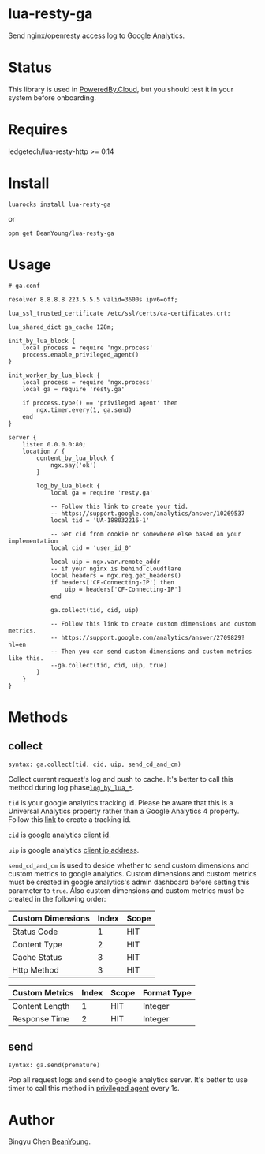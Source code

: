 # lua-resty-ga

Send nginx/openresty access log to Google Analytics.

# Status

This library is used in [PoweredBy.Cloud](https://poweredby.cloud), 
but you should test it in your system before onboarding.

# Requires

ledgetech/lua-resty-http >= 0.14

# Install

```
luarocks install lua-resty-ga
```

or

```
opm get BeanYoung/lua-resty-ga
```


# Usage

```
# ga.conf

resolver 8.8.8.8 223.5.5.5 valid=3600s ipv6=off;

lua_ssl_trusted_certificate /etc/ssl/certs/ca-certificates.crt;

lua_shared_dict ga_cache 128m;

init_by_lua_block {
    local process = require 'ngx.process'
    process.enable_privileged_agent()
}

init_worker_by_lua_block {
    local process = require 'ngx.process'
    local ga = require 'resty.ga'

    if process.type() == 'privileged agent' then
        ngx.timer.every(1, ga.send)
    end
}

server {
    listen 0.0.0.0:80;
    location / {
        content_by_lua_block {
            ngx.say('ok')
        }

        log_by_lua_block {
            local ga = require 'resty.ga'

            -- Follow this link to create your tid.
            -- https://support.google.com/analytics/answer/10269537
            local tid = 'UA-188032216-1'

            -- Get cid from cookie or somewhere else based on your implementation
            local cid = 'user_id_0'

            local uip = ngx.var.remote_addr
            -- if your nginx is behind cloudflare
            local headers = ngx.req.get_headers()
            if headers['CF-Connecting-IP'] then
                uip = headers['CF-Connecting-IP']
            end

            ga.collect(tid, cid, uip)

            -- Follow this link to create custom dimensions and custom metrics.
            -- https://support.google.com/analytics/answer/2709829?hl=en
            -- Then you can send custom dimensions and custom metrics like this.
            --ga.collect(tid, cid, uip, true)
        }
    }
}
```

# Methods

## collect

`syntax: ga.collect(tid, cid, uip, send_cd_and_cm)`

Collect current request's log and push to cache.
It's better to call this method during log phase[`log_by_lua_*`](https://github.com/openresty/lua-nginx-module#log_by_lua).

`tid` is your google analytics tracking id. 
Please be aware that this is a Universal Analytics property rather than a Google Analytics 4 property. 
Follow this [link](https://support.google.com/analytics/answer/10269537) to create a tracking id.

`cid` is google analytics [client id](https://developers.google.com/analytics/devguides/collection/protocol/v1/parameters#cid). 

`uip` is google analytics [client ip address](https://developers.google.com/analytics/devguides/collection/protocol/v1/parameters#uip).

`send_cd_and_cm` is used to deside whether to send custom dimensions and custom metrics to google analytics.
Custom dimensions and custom metrics must be created in google analytics's admin dashboard before setting this parameter to `true`.
Also custom dimensions and custom metrics must be created in the following order:

| Custom Dimensions | Index | Scope |
|-------------------|-------|-------|
|       Status Code |     1 |   HIT |
|      Content Type |     2 |   HIT |
|      Cache Status |     3 |   HIT |
|       Http Method |     3 |   HIT |

| Custom Metrics | Index | Scope | Format Type |
|----------------|-------|-------|-------------|
| Content Length |     1 |   HIT |     Integer |
|  Response Time |     2 |   HIT |     Integer |


## send

`syntax: ga.send(premature)`

Pop all request logs and send to google analytics server.
It's better to use timer to call this method in [privileged agent](https://github.com/openresty/lua-resty-core/blob/master/lib/ngx/process.md#enable_privileged_agent) every 1s.

# Author

Bingyu Chen [BeanYoung](mailto:beanyoungcn@gmail.com).

